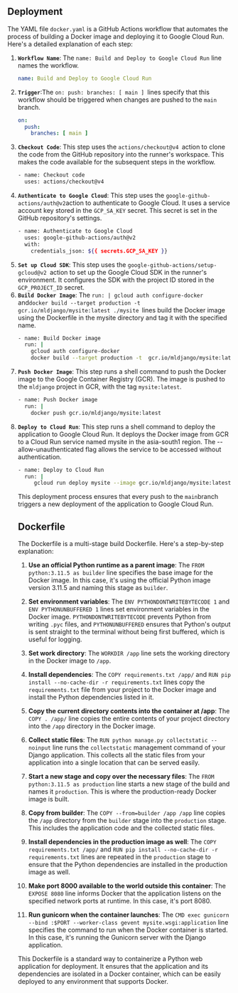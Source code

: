 ## Deployment 

The YAML file `docker.yaml` is a GitHub Actions workflow that automates the process of building a Docker image and deploying it to Google Cloud Run. Here's a detailed explanation of each step:

<ol>
 <li><code><b>Workflow Name</b></code>: The <code>name: Build and Deploy to Google Cloud Run</code> line names the workflow.

```yaml
name: Build and Deploy to Google Cloud Run
```
 </li>
 <li><code><b>Trigger</b></code>:The <code>on: push: branches: [ main ] </code>lines specify that this workflow should be triggered when changes are pushed to the <code>main</code> branch.

```yaml
on:
  push:
    branches: [ main ]
```
 <li><code><b>Checkout Code</b></code>: This step uses the <code>actions/checkout@v4 </code>action to clone the code from the GitHub repository into the runner's workspace. This makes the code available for the subsequent steps in the workflow.</li>

```bash
- name: Checkout code
  uses: actions/checkout@v4
```
  <li><code><b>Authenticate to Google Cloud</b></code>: This step uses the <code>google-github-actions/auth@v2</code>action to authenticate to Google Cloud. It uses a service account key stored in the <code>GCP_SA_KEY</code> secret. This secret is set in the GitHub repository's settings.</li>

```bash
- name: Authenticate to Google Cloud
  uses: google-github-actions/auth@v2
  with:
    credentials_json: ${{ secrets.GCP_SA_KEY }}
```
 <li><code><b>Set up Cloud SDK</b></code>: This step uses the <code>google-github-actions/setup-gcloud@v2 </code>action to set up the Google Cloud SDK in the runner's environment. It configures the SDK with the project ID stored in the <code>GCP_PROJECT_ID</code> secret.</li>

  <li><code><b>Build Docker Image</b></code>: The <code>run: | gcloud auth configure-docker</code> and<code>docker build --target production -t gcr.io/mldjango/mysite:latest ./mysite </code>lines build the Docker image using the Dockerfile in the mysite directory and tag it with the specified name.

```bash
- name: Build Docker image
  run: |
    gcloud auth configure-docker
    docker build --target production -t  gcr.io/mldjango/mysite:latest ./mysite
```

 <li><code><b>Push Docker Image</b></code>: This step runs a shell command to push the Docker image to the Google Container Registry (GCR). The image is pushed to the <code>mldjango</code> project in GCR, with the tag <code>mysite:latest</code>.</li>

```bash
- name: Push Docker image
  run: |
    docker push gcr.io/mldjango/mysite:latest
```
  <li><code><b>Deploy to Cloud Run</b></code>: This step runs a shell command to deploy the application to Google Cloud Run. It deploys the Docker image from GCR to a Cloud Run service named mysite in the asia-south1 region. The --allow-unauthenticated flag allows the service to be accessed without authentication.</li>

```bash
- name: Deploy to Cloud Run
  run: |
     gcloud run deploy mysite --image gcr.io/mldjango/mysite:latest --region asia-south1 --platform managed --allow-unauthenticated
```
This deployment process ensures that every push to the <code>main</code>branch triggers a new deployment of the application to Google Cloud Run.


## Dockerfile

The Dockerfile is a multi-stage build Dockerfile. Here's a step-by-step explanation:

1. **Use an official Python runtime as a parent image**: The `FROM python:3.11.5 as builder` line specifies the base image for the Docker image. In this case, it's using the official Python image version 3.11.5 and naming this stage as `builder`.

2. **Set environment variables**: The `ENV PYTHONDONTWRITEBYTECODE 1` and `ENV PYTHONUNBUFFERED 1` lines set environment variables in the Docker image. `PYTHONDONTWRITEBYTECODE` prevents Python from writing `.pyc` files, and `PYTHONUNBUFFERED` ensures that Python's output is sent straight to the terminal without being first buffered, which is useful for logging.

3. **Set work directory**: The `WORKDIR /app` line sets the working directory in the Docker image to `/app`.

4. **Install dependencies**: The `COPY requirements.txt /app/` and `RUN pip install --no-cache-dir -r requirements.txt` lines copy the `requirements.txt` file from your project to the Docker image and install the Python dependencies listed in it.

5. **Copy the current directory contents into the container at /app**: The `COPY . /app/` line copies the entire contents of your project directory into the `/app` directory in the Docker image.

6. **Collect static files**: The `RUN python manage.py collectstatic --noinput` line runs the `collectstatic` management command of your Django application. This collects all the static files from your application into a single location that can be served easily.

7. **Start a new stage and copy over the necessary files**: The `FROM python:3.11.5 as production` line starts a new stage of the build and names it `production`. This is where the production-ready Docker image is built.

8. **Copy from builder**: The `COPY --from=builder /app /app` line copies the `/app` directory from the `builder` stage into the `production` stage. This includes the application code and the collected static files.

9. **Install dependencies in the production image as well**: The `COPY requirements.txt /app/` and `RUN pip install --no-cache-dir -r requirements.txt` lines are repeated in the `production` stage to ensure that the Python dependencies are installed in the production image as well.

10. **Make port 8000 available to the world outside this container**: The `EXPOSE 8080` line informs Docker that the application listens on the specified network ports at runtime. In this case, it's port 8080.

11. **Run gunicorn when the container launches**: The `CMD exec gunicorn --bind :$PORT --worker-class gevent mysite.wsgi:application` line specifies the command to run when the Docker container is started. In this case, it's running the Gunicorn server with the Django application.

This Dockerfile is a standard way to containerize a Python web application for deployment. It ensures that the application and its dependencies are isolated in a Docker container, which can be easily deployed to any environment that supports Docker.